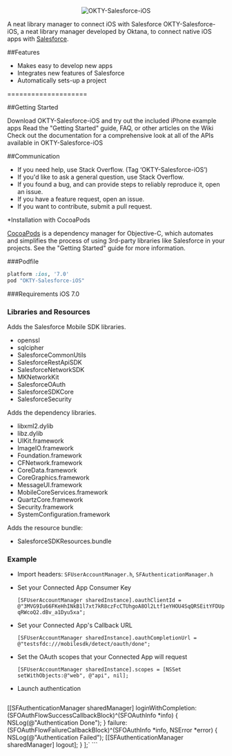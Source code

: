 <p align="center" >
  <img src="http://www.oktana.io/drive/okty-salesforce-ios.png" alt="OKTY-Salesforce-iOS" title="OKTY-Salesforce-iOS">
</p>

A neat library manager to connect iOS with Salesforce
OKTY-Salesforce-iOS, a neat library manager developed by Oktana, to connect native iOS apps with [Salesforce](https://github.com/forcedotcom/SalesforceMobileSDK-iOS-Distribution).


##Features
- Makes easy to develop new apps
- Integrates new features of Salesforce
- Automatically sets-up a project

====================

##Getting Started

Download OKTY-Salesforce-iOS and try out the included iPhone example apps
Read the "Getting Started" guide, FAQ, or other articles on the Wiki
Check out the documentation for a comprehensive look at all of the APIs available in OKTY-Salesforce-iOS

##Communication

- If you need help, use Stack Overflow. (Tag ‘OKTY-Salesforce-iOS’)
- If you'd like to ask a general question, use Stack Overflow.
- If you found a bug, and can provide steps to reliably reproduce it, open an issue.
- If you have a feature request, open an issue.
- If you want to contribute, submit a pull request.

*Installation with CocoaPods

[CocoaPods](http://cocoapods.org/) is a dependency manager for Objective-C, which automates and simplifies the process of using 3rd-party libraries like Salesforce in your projects. See the "Getting Started" guide for more information.

###Podfile
```ruby
platform :ios, '7.0'
pod "OKTY-Salesforce-iOS"
```

###Requirements
iOS 7.0 

### Libraries and Resources

Adds the Salesforce Mobile SDK libraries.
- openssl 
- sqlcipher 
- SalesforceCommonUtils 
- SalesforceRestApiSDK
- SalesforceNetworkSDK 
- MKNetworkKit
- SalesforceOAuth
- SalesforceSDKCore
- SalesforceSecurity

Adds the dependency libraries.

- libxml2.dylib
- libz.dylib
- UIKit.framework
- ImageIO.framework
- Foundation.framework
- CFNetwork.framework
- CoreData.framework
- CoreGraphics.framework
- MessageUI.framework
- MobileCoreServices.framework
- QuartzCore.framework
- Security.framework
- SystemConfiguration.framework

Adds the resource bundle:

- SalesforceSDKResources.bundle

### Example 

- Import headers: `SFUserAccountManager.h`, `SFAuthenticationManager.h`

- Set your Connected App Consumer Key

    `[SFUserAccountManager sharedInstance].oauthClientId = @"3MVG9Iu66FKeHhINkB1l7xt7kR8czFcCTUhgoA8Ol2Ltf1eYHOU4SqQRSEitYFDUpqRWcoQ2.dBv_a1Dyu5xa";`

- Set your Connected App's Callback URL

    `[SFUserAccountManager sharedInstance].oauthCompletionUrl = @"testsfdc:///mobilesdk/detect/oauth/done";`

- Set the OAuth scopes that your Connected App will request

    `[SFUserAccountManager sharedInstance].scopes = [NSSet setWithObjects:@"web", @"api", nil];`

- Launch authentication

    ```
[[SFAuthenticationManager sharedManager]
    loginWithCompletion:(SFOAuthFlowSuccessCallbackBlock)^(SFOAuthInfo *info) {
        NSLog(@"Authentication Done");
    }
    failure:(SFOAuthFlowFailureCallbackBlock)^(SFOAuthInfo *info, NSError *error) {
        NSLog(@"Authentication Failed");
       [[SFAuthenticationManager sharedManager] logout];
    }
];`
    ```